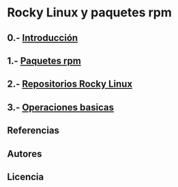 # Rocky Linux y paquetes rpm
## 0.- [Introducción](modulo0.md)
## 1.- [Paquetes rpm](modulo1.md)
## 2.- [Repositorios Rocky Linux](modulo2.md)
## 3.- [Operaciones basicas](modulo3.md)
## Referencias 
## Autores
## Licencia
